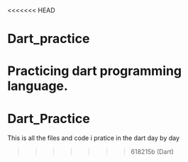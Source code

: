 <<<<<<< HEAD
# Dart_practice
Practicing dart programming language.
=======
# Dart_Practice
This is all the files and code i pratice in the dart day by day
>>>>>>> 618215b (Dart)
